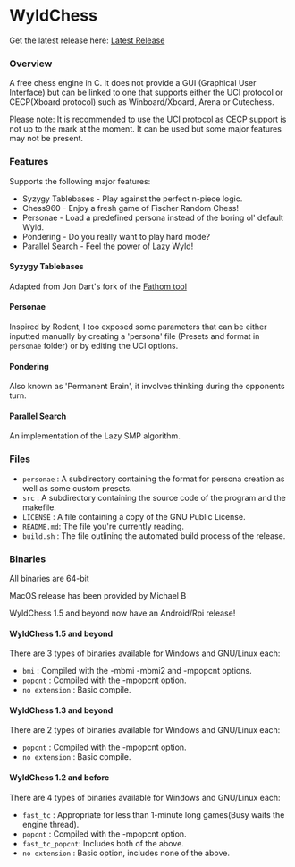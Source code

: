 # WyldChess

Get the latest release here: [Latest Release](https://github.com/Mk-Chan/WyldChess/releases/latest)

### Overview
A free chess engine in C. It does not provide a GUI (Graphical User Interface)
but can be linked to one that supports either the UCI protocol or CECP(Xboard protocol) such as
Winboard/Xboard, Arena or Cutechess.

Please note: It is recommended to use the UCI protocol as CECP support is not up to the mark at the
moment. It can be used but some major features may not be present.

### Features
Supports the following major features:

* Syzygy Tablebases - Play against the perfect n-piece logic.
* Chess960 - Enjoy a fresh game of Fischer Random Chess!
* Personae - Load a predefined persona instead of the boring ol' default Wyld.
* Pondering - Do you really want to play hard mode?
* Parallel Search - Feel the power of Lazy Wyld!

#### Syzygy Tablebases
Adapted from Jon Dart's fork of the [Fathom tool](https://github.com/basil00/Fathom)

#### Personae
Inspired by Rodent, I too exposed some parameters that can be either inputted manually by creating a
'persona' file (Presets and format in `personae` folder) or by editing the UCI options.

#### Pondering
Also known as 'Permanent Brain', it involves thinking during the opponents turn.

#### Parallel Search
An implementation of the Lazy SMP algorithm.

### Files
* `personae` : A subdirectory containing the format for persona creation as well as some custom presets.
* `src`      : A subdirectory containing the source code of the program and the makefile.
* `LICENSE`  : A file containing a copy of the GNU Public License.
* `README.md`: The file you're currently reading.
* `build.sh` : The file outlining the automated build process of the release.

### Binaries
All binaries are 64-bit

MacOS release has been provided by Michael B

WyldChess 1.5 and beyond now have an Android/Rpi release!

#### WyldChess 1.5 and beyond

There are 3 types of binaries available for Windows and GNU/Linux each:

* `bmi`           : Compiled with the -mbmi -mbmi2 and -mpopcnt options.
* `popcnt`        : Compiled with the -mpopcnt option.
* `no extension`  : Basic compile.

#### WyldChess 1.3 and beyond

There are 2 types of binaries available for Windows and GNU/Linux each:

* `popcnt`        : Compiled with the -mpopcnt option.
* `no extension`  : Basic compile.

#### WyldChess 1.2 and before

There are 4 types of binaries available for Windows and GNU/Linux each:

* `fast_tc`       : Appropriate for less than 1-minute long games(Busy waits the engine thread).
* `popcnt`        : Compiled with the -mpopcnt option.
* `fast_tc_popcnt`: Includes both of the above.
* `no extension`  : Basic option, includes none of the above.
